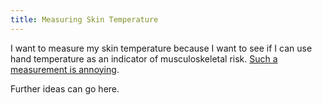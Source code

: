```yaml
---
title: Measuring Skin Temperature
---
```


I want to measure my skin temperature because I want to see if I
can use hand temperature as an indicator of musculoskeletal risk.
[Such a measurement is annoying](http://www.jstor.org/stable/3859748).

Further ideas can go here.
